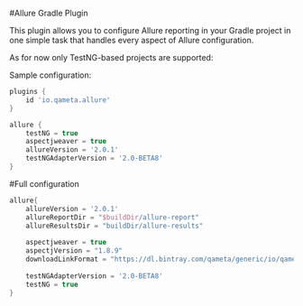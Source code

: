 #Allure Gradle Plugin 

This plugin allows you to configure Allure reporting in your Gradle project
in one simple task that handles every aspect of Allure configuration.

As for now only TestNG-based projects are supported:

Sample configuration:

```groovy
plugins {
    id 'io.qameta.allure'
}

allure {
    testNG = true
    aspectjweaver = true
    allureVersion = '2.0.1'
    testNGAdapterVersion = '2.0-BETA8'
}
```

#Full configuration

```groovy
allure{
    allureVersion = '2.0.1'
    allureReportDir = "$buildDir/allure-report"
    allureResultsDir = "buildDir/allure-results"
    
    aspectjweaver = true
    aspectjVersion = "1.8.9"
    downloadLinkFormat = "https://dl.bintray.com/qameta/generic/io/qameta/allure/allure/%s/allure-%<s.zip"
    
    testNGAdapterVersion = '2.0-BETA8'
    testNG = true
}
```